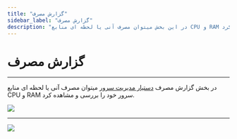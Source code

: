 ```yaml
---
title: "گزارش مصرف"
sidebar_label: "گزارش مصرف"
description: "در این بخش میتوان مصرف آنی یا لحظه ای منابع CPU و RAM سرور خود را بررسی و مشاهده کرد."
---
```


# گزارش مصرف
---

در بخش گزارش مصرف [دستیار مدیریت سرور](https://chabokan.net/server-assistant/) میتوان مصرف آنی یا لحظه ای منابع CPU و RAM سرور خود را بررسی و مشاهده کرد.

![](https://s1.chabokan.net/docs/images/server-assistance-reports.jpg)


---
<a href="https://hub.chabokan.net/fa/servers/create/" ><img src="https://s1.chabokan.net/docs/images/server-assistance-banner.jpg" /></a>
